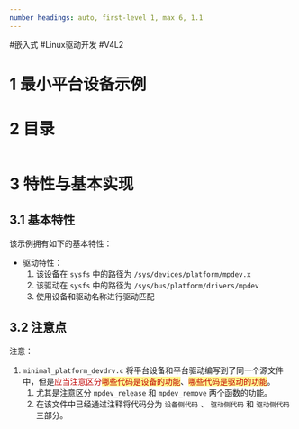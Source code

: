 ```yaml
---
number headings: auto, first-level 1, max 6, 1.1
---
```

#嵌入式 #Linux驱动开发 #V4L2 

# 1 最小平台设备示例

# 2 目录

```toc
```

# 3 特性与基本实现

## 3.1 基本特性

该示例拥有如下的基本特性：
- 驱动特性：
	1. 该设备在 `sysfs` 中的路径为 `/sys/devices/platform/mpdev.x` 
	2. 该驱动在 `sysfs` 中的路径为 `/sys/bus/platform/drivers/mpdev`
	3. 使用设备和驱动名称进行驱动匹配

## 3.2 注意点

注意：
1. `minimal_platform_devdrv.c` 将平台设备和平台驱动编写到了同一个源文件中，但是<font color="#c00000">应当注意区分</font><span style="background:#fff88f"><font color="#c00000">哪些代码是设备的功能</font></span>、<span style="background:#fff88f"><font color="#c00000">哪些代码是驱动的功能</font></span>。
	1. 尤其是注意区分 `mpdev_release` 和 `mpdev_remove` 两个函数的功能。
	2. 在该文件中已经通过注释将代码分为 `设备侧代码` 、 `驱动侧代码` 和 `驱动侧代码` 三部分。

